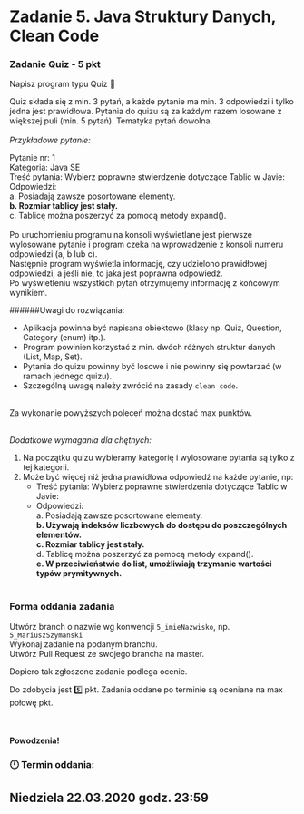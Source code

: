 # Zadanie 5. Java Struktury Danych, Clean Code
### Zadanie Quiz - 5 pkt

Napisz program typu Quiz :thought_balloon:

Quiz składa się z min. 3 pytań, a każde pytanie ma min. 3 odpowiedzi i tylko jedna jest prawidłowa.
Pytania do quizu są za każdym razem losowane z większej puli (min. 5 pytań).
Tematyka pytań dowolna.  
<br>_Przykładowe pytanie:_<br/>

Pytanie nr: 1  
Kategoria: Java SE  
Treść pytania: Wybierz poprawne stwierdzenie dotyczące Tablic w Javie:  
Odpowiedzi:  
a. Posiadają zawsze posortowane elementy.  
**b. Rozmiar tablicy jest stały.**  
c. Tablicę można poszerzyć za pomocą metody expand().
<br><br/>
Po uruchomieniu programu na konsoli wyświetlane jest pierwsze wylosowane pytanie i program czeka na wprowadzenie z konsoli numeru odpowiedzi (a, b lub c).  
Następnie program wyświetla informację, czy udzielono prawidłowej odpowiedzi, a jeśli nie, to jaka jest poprawna odpowiedź.  
Po wyświetleniu wszystkich pytań otrzymujemy informację z końcowym wynikiem.  



######Uwagi do rozwiązania:
   - Aplikacja powinna być napisana obiektowo (klasy np. Quiz, Question, Category (enum) itp.).
   - Program powinien korzystać z min. dwóch różnych struktur danych (List, Map, Set).
   - Pytania do quizu powinny być losowe i nie powinny się powtarzać (w ramach jednego quizu). 
   - Szczególną uwagę należy zwrócić na zasady `clean code`.  
  
<br/>Za wykonanie powyższych poleceń można dostać max punktów. 
​

<br/>_Dodatkowe wymagania dla chętnych:_
1. Na początku quizu wybieramy kategorię i wylosowane pytania są tylko z tej kategorii.
2. Może być więcej niż jedna prawidłowa odpowiedź na każde pytanie, np:
   - Treść pytania: Wybierz poprawne stwierdzenia dotyczące Tablic w Javie:
   - Odpowiedzi:  
      a. Posiadają zawsze posortowane elementy.  
      **b. Używają indeksów liczbowych do dostępu do poszczególnych elementów.**  
      **c. Rozmiar tablicy jest stały.**  
      d. Tablicę można poszerzyć za pomocą metody expand().  
      **e. W przeciwieństwie do list, umożliwiają trzymanie wartości typów prymitywnych.**  
​
​
### Forma oddania zadania
Utwórz branch o nazwie wg konwencji `5_imieNazwisko`, np. `5_MariuszSzymanski`<br/>
Wykonaj zadanie na podanym branchu. <br/>
Utwórz Pull Request ze swojego brancha na master.


Dopiero tak zgłoszone zadanie podlega ocenie.


Do zdobycia jest :five: pkt.
Zadania oddane po terminie są oceniane na max połowę pkt.

​
#### Powodzenia!

### :clock12: Termin oddania:  
## Niedziela 22.03.2020 godz. 23:59
